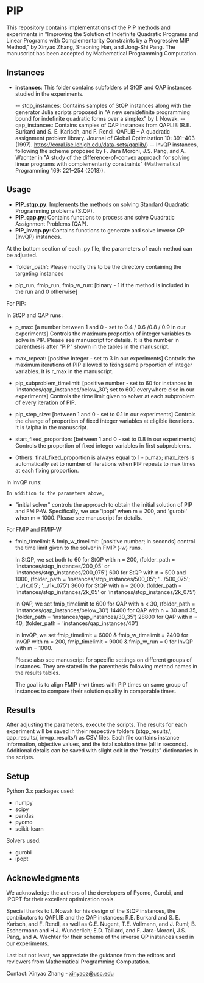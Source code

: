 # PIP

This repository contains implementations of the PIP methods and experiments in "Improving the Solution of Indefinite Quadratic Programs and Linear Programs with Complementarity Constraints by a Progressive MIP Method," by Xinyao Zhang, Shaoning Han, and Jong-Shi Pang. The manuscript has been accepted by Mathematical Programming Computation.

## Instances

- **instances**: This folder contains subfolders of StQP and QAP instances studied in the experiments.

  -- stqp_instances: Contains samples of StQP instances along with the generator Julia scripts proposed in "A new semidefinite programming bound for indefinite quadratic forms over a simplex" by I. Nowak.
  -- qap_instances: Contains samples of QAP instances from QAPLIB (R.E. Burkard and S. E. Karisch, and F. Rendl. QAPLIB – A quadratic assignment problem library. Journal of Global Optimization 10: 391–403 (1997). https://coral.ise.lehigh.edu/data-sets/qaplib/)
  --  InvQP instances, following the scheme proposed by F. Jara Moroni, J.S. Pang, and A. Wachter in "A study of the difference-of-convex approach for solving linear programs with complementarity constraints" (Mathematical Programming 169: 221–254 (2018)).

## Usage

- **PIP_stqp.py**: Implements the methods on solving Standard Quadratic Programming problems (StQP).
- **PIP_qap.py**: Contains functions to process and solve Quadratic Assignment Problems (QAP).
- **PIP_invqp.py**: Contains functions to generate and solve inverse QP (InvQP) instances.

At the bottom section of each .py file, the parameters of each method can be adjusted.

  - 'folder_path': Please modify this to be the directory containing the targeting instances

  - pip_run, fmip_run, fmip_w_run: [binary - 1 if the method is included in the run and 0 otherwise]

For PIP:

  In StQP and QAP runs:

  - p_max: [a number between 1 and 0 - set to 0.4 / 0.6 /0.8 / 0.9 in our experiments]
    Controls the maximum proportion of integer variables to solve in PIP. Please see manuscript for details. It is the number in parenthesis after "PIP" shown in the tables in the manuscript.

  - max_repeat: [positive integer - set to 3 in our experiments]
    Controls the maximum iterations of PIP allowed to fixing same proportion of integer variables. It is r_max in the manuscript.

  - pip_subproblem_timelimit: [positive number - set to 60 for instances in 'instances/qap_instances/below_30'; set to 600 everywhere else in our experiments]
    Controls the time limit given to solver at each subproblem of every iteration of PIP.

  - pip_step_size:  [between 1 and 0 - set to 0.1 in our experiments]
    Controls the change of proportion of fixed integer variables at eligible iterations. It is \alpha in the manuscript.

  - start_fixed_proportion: [between 1 and 0 - set to 0.8 in our experiments]
    Controls the proportion of fixed integer variables in first subproblems.

  - Others: final_fixed_proportion is always equal to 1 - p_max; max_iters is automatically set to number of iterations when PIP repeats to max times at each fixing proportion.

  In InvQP runs:

    In addition to the parameters above,
  - "initial solver" controls the approach to obtain the initial solution of PIP and FMIP-W.
    Specifically, we use 'ipopt' when m = 200, and 'gurobi' when m = 1000. Please see manuscript for details.

For FMIP and FMIP-W:

  - fmip_timelimit & fmip_w_timelimit: [positive number; in seconds] control the time limit given to the solver in FMIP (-w) runs.

    In StQP, we set both to
      60 for StQP with n = 200, (folder_path = 'instances/stqp_instances/200_05' or 'instances/stqp_instances/200_075')
      600 for StQP with n = 500 and 1000, (folder_path = 'instances/stqp_instances/500_05'; '.../500_075'; '.../1k_05'; '.../1k_075')
      3600 for StQP with n = 2000, (folder_path = 'instances/stqp_instances/2k_05' or 'instances/stqp_instances/2k_075')

    In QAP, we set fmip_timelimit to
      600 for QAP with n < 30, (folder_path = 'instances/qap_instances/below_30')
      14400 for QAP with n = 30 and 35, (folder_path = 'instances/qap_instances/30_35')
      28800 for QAP with n = 40, (folder_path = 'instances/qap_instances/40')

    In InvQP, we set
      fmip_timelimit = 6000 & fmip_w_timelimit = 2400 for InvQP with m = 200,
      fmip_timelimit = 9000 & fmip_w_run = 0 for InvQP with m = 1000.


    Please also see manuscript for specific settings on different groups of instances. They are stated in the parenthesis following method names in the results tables.

    The goal is to align FMIP (-w) times with PIP times on same group of instances to compare their solution quality in comparable times.

## Results

After adjusting the parameters, execute the scripts. The results for each experiment will be saved in their respective folders (stqp_results/, qap_results/, invqp_results/) as CSV files. Each file contains instance information, objective values, and the total solution time (all in seconds). Additional details can be saved with slight edit in the "results" dictionaries in the scripts.

## Setup

Python 3.x packages used:
- numpy
- scipy
- pandas
- pyomo
- scikit-learn

Solvers used:
- gurobi
- ipopt

## Acknowledgments

We acknowledge the authors of the developers of Pyomo, Gurobi, and IPOPT for their excellent optimization tools.

Special thanks to I. Nowak for his design of the StQP instances,
the contributors to QAPLIB and the QAP instances: R.E. Burkard and S. E. Karisch, and F. Rendl, as well as C.E. Nugent, T.E. Vollmann, and J. Ruml; B. Eschermann and H.J. Wunderlich; E.D. Taillard,
and F. Jara-Moroni, J.S. Pang, and A. Wachter for their scheme of the inverse QP instances used in our experiments.

Last but not least, we appreciate the guidance from the editors and reviewers from Mathematical Programming Computation.

Contact: Xinyao Zhang - xinyaoz@usc.edu
